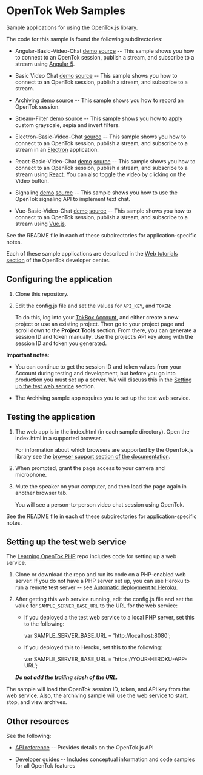 # OpenTok Web Samples

Sample applications for using the [OpenTok.js](https://tokbox.com/developer/sdks/js/) library.

The code for this sample is found the following subdirectories:

* Angular-Basic-Video-Chat [demo](https://opentok.github.io/opentok-web-samples/Angular-Basic-Video-Chat/) [source](https://github.com/opentok/opentok-web-samples/tree/master/Angular-Basic-Video-Chat) -- This sample shows you how to connect to an OpenTok session, publish a stream, and
  subscribe to a stream using [Angular 5](https://angular.io/).

* Basic Video Chat [demo](https://opentok.github.io/opentok-web-samples/Basic%20Video%20Chat/) [source](https://github.com/opentok/opentok-web-samples/tree/master/Basic%20Video%20Chat) -- This sample shows you how to connect to an OpenTok session, publish a stream, and
  subscribe to a stream.

* Archiving [demo](https://opentok.github.io/opentok-web-samples/Archiving/) [source](https://github.com/opentok/opentok-web-samples/tree/master/Archiving) -- This sample shows you how to record an OpenTok session.

* Stream-Filter [demo](https://opentok.github.io/opentok-web-samples/Stream-Filter) [source](https://github.com/opentok/opentok-web-samples/tree/master/Stream-Filter) -- This sample shows you how to apply custom grayscale, sepia and invert filters.

* Electron-Basic-Video-Chat [source](https://github.com/opentok/opentok-web-samples/tree/master/Electron-Basic-Video-Chat) -- This sample shows you how to connect to an OpenTok session, publish a stream, and subscribe to a stream in an [Electron](https://electronjs.org/) application.

* React-Basic-Video-Chat [demo](https://opentok.github.io/opentok-web-samples/React-Basic-Video-Chat/) [source](https://github.com/opentok/opentok-web-samples/tree/master/React-Basic-Video-Chat) -- This sample shows you how to connect to an OpenTok session, publish a stream, and
  subscribe to a stream using [React](https://reactjs.org/). You can also toggle the video by clicking on the Video button.

* Signaling [demo](https://opentok.github.io/opentok-web-samples/Signaling/) [source](https://github.com/opentok/opentok-web-samples/tree/master/Signaling) -- This sample shows you how to use the OpenTok signaling API to implement text chat.

* Vue-Basic-Video-Chat [demo](https://opentok.github.io/opentok-web-samples/Vue-Basic-Video-Chat/) [source](https://github.com/opentok/opentok-web-samples/tree/master/Vue-Basic-Video-Chat) -- This sample shows you how to connect to an OpenTok session, publish a stream, and
  subscribe to a stream using [Vue.js](https://vuejs.org/).

See the README file in each of these subdirectories for application-specific notes.

Each of these sample applications are described in the [Web tutorials
section](https://tokbox.com/developer/tutorials/web/) of the OpenTok developer center.

## Configuring the application

1. Clone this repository.

2. Edit the config.js file and set the values for `API_KEY`, and `TOKEN`:

   To do this, log into your [TokBox Account](https://tokbox.com/account), and either create
   a new project or use an existing project. Then go to your project page and scroll down to the
   **Project Tools** section. From there, you can generate a session ID and token manually. Use the
   project’s API key along with the session ID and token you generated.

**Important notes:**

* You can continue to get the session ID and token values from your Account during testing and
  development, but before you go into production you must set up a server. We will discuss this
  in the [Setting up the test web service](#setting-up-the-test-web-service) section.

* The Archiving sample app requires you to set up the test web service.

## Testing the application

1. The web app is in the index.html (in each sample directory). Open the index.html in a supported browser.

   For information about which browsers are supported by the OpenTok.js library see the [browser support section of the documentation](https://tokbox.com/developer/sdks/js/).

2. When prompted, grant the page access to your camera and microphone.

3. Mute the speaker on your computer, and then load the page again in another browser tab.

   You will see a person-to-person video chat session using OpenTok.

See the README file in each of these subdirectories for application-specific notes.


## Setting up the test web service

The [Learning OpenTok PHP](https://github.com/opentok/learning-opentok-php) repo includes code for
setting up a web service.

1. Clone or download the repo and run its code on a PHP-enabled web server. If you do not have a
   PHP server set up, you can use Heroku to run a remote test server -- see [Automatic deployment
   to Heroku](https://github.com/opentok/learning-opentok-php#automatic-deployment-to-heroku).

2. After getting this web service running, edit the config.js file and set the value for
   `SAMPLE_SERVER_BASE_URL` to the URL for the web service:

   * If you deployed a the test web service to a local PHP server, set this to the following:

        var SAMPLE_SERVER_BASE_URL = 'http://localhost:8080';

   * If you deployed this to Heroku, set this to the following:

        var SAMPLE_SERVER_BASE_URL = 'https://YOUR-HEROKU-APP-URL';

   ***Do not add the trailing slash of the URL.***

The sample will load the OpenTok session ID, token, and API key from the web service. Also,
the archiving sample will use the web service to start, stop, and view archives.

## Other resources

See the following:

* [API reference](https://tokbox.com/developer/sdks/js/reference/) -- Provides details on
  the OpenTok.js API

* [Developer guides](https://tokbox.com/developer/guides/) -- Includes conceptual information and
  code samples for all OpenTok features
